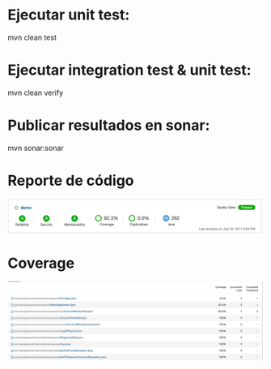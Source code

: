 # Ejecutar unit test:

mvn clean test

# Ejecutar integration test & unit test:

mvn clean verify

# Publicar resultados en sonar:

mvn sonar:sonar

# Reporte de código
![img](https://github.com/mzegarras/SonarTest/blob/master/reporte.png)

# Coverage
![img](https://github.com/mzegarras/SonarTest/blob/master/coverage.png)
